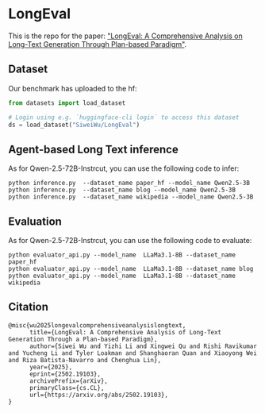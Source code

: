 # LongEval

This is the repo for the paper: ["LongEval: A Comprehensive Analysis on Long-Text Generation Through Plan-based Paradigm"](https://arxiv.org/pdf/2502.19103).



## Dataset

Our benchmark has uploaded to the hf:

```python
from datasets import load_dataset

# Login using e.g. `huggingface-cli login` to access this dataset
ds = load_dataset("SiweiWu/LongEval")
```

## Agent-based Long Text inference

As for Qwen-2.5-72B-Instrcut, you can use the following code to infer:

```
python inference.py  --dataset_name paper_hf --model_name Qwen2.5-3B
python inference.py  --dataset_name blog --model_name Qwen2.5-3B
python inference.py  --dataset_name wikipedia --model_name Qwen2.5-3B
```

## Evaluation

As for Qwen-2.5-72B-Instrcut, you can use the following code to evaluate:

```
python evaluator_api.py --model_name  LLaMa3.1-8B --dataset_name paper_hf 
python evaluator_api.py --model_name  LLaMa3.1-8B --dataset_name blog 
python evaluator_api.py --model_name  LLaMa3.1-8B --dataset_name wikipedia 
```
## Citation


```
@misc{wu2025longevalcomprehensiveanalysislongtext,
      title={LongEval: A Comprehensive Analysis of Long-Text Generation Through a Plan-based Paradigm}, 
      author={Siwei Wu and Yizhi Li and Xingwei Qu and Rishi Ravikumar and Yucheng Li and Tyler Loakman and Shanghaoran Quan and Xiaoyong Wei and Riza Batista-Navarro and Chenghua Lin},
      year={2025},
      eprint={2502.19103},
      archivePrefix={arXiv},
      primaryClass={cs.CL},
      url={https://arxiv.org/abs/2502.19103}, 
}
```
